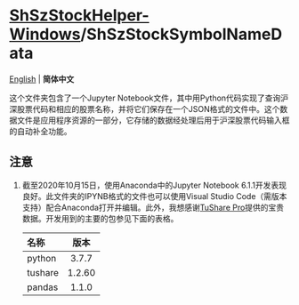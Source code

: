 # [ShSzStockHelper-Windows](https://github.com/ArvinZJC/ShSzStockHelper-Windows)/ShSzStockSymbolNameData

[English](https://github.com/ArvinZJC/ShSzStockHelper-Windows/blob/master/ShSzStockSymbolNameData/README.md) | **简体中文**

这个文件夹包含了一个Jupyter Notebook文件，其中用Python代码实现了查询沪深股票代码和相应的股票名称，并将它们保存在一个JSON格式的文件中。这个数据文件是应用程序资源的一部分，它存储的数据经处理后用于沪深股票代码输入框的自动补全功能。

## 注意

1. 截至2020年10月15日，使用Anaconda中的Jupyter Notebook 6.1.1开发表现良好。此文件夹的IPYNB格式的文件也可以使用Visual Studio Code（需版本支持）配合Anaconda打开并编辑。此外，我想感谢[TuShare Pro](https://tushare.pro/)提供的宝贵数据。开发用到的主要的包参见下面的表格。

    | 名称 | 版本 |
    | :-- | :--: |
    | python | 3.7.7 |
    | tushare | 1.2.60 |
    | pandas | 1.1.0 |
